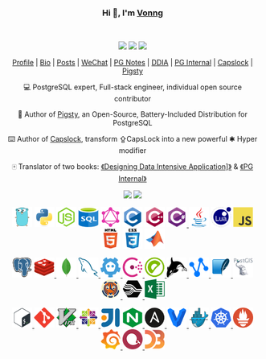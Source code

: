 <div align="center">
  <h3>Hi 👋, I'm <a href="https://vonng.com/en/">Vonng</a></h3>
  <br>
  <p align="center">
    <img src="https://img.shields.io/github/stars/Vonng">    
    <img src="https://img.shields.io/github/followers/Vonng"/>
    <img src="https://badges.pufler.dev/visits/Vonng/Vonng"/>
  </p>
  <p align="center">
     <a href="https://vonng.com/en/"><span>Profile</span></a> |
     <a href="https://vonng.com/cn/"><span>Bio</span></a> | 
     <a href="https://vonng.com/cn/posts/"><span>Posts</span></a> |
     <a href="img/addvon.jpeg"><span>WeChat</span></a> |
     <a href="https://pg.vonng.com"><span>PG Notes</span></a> | 
     <a href="https://ddia.vonng.com"><span>DDIA</span></a> |
     <a href="https://pg-internal.vonng.com"><span>PG Internal</span></a> |
     <a href="http://capslock.vonng.com"><span>Capslock</span></a> |
     <a href="https://pigsty.cc"><span>Pigsty</span></a> 
  </p>
  <p>💻 PostgreSQL expert, Full-stack engineer, individual open source contributor</p>
  <p>🐘 Author of <a href="https://pigsty.cc">Pigsty</a>, an Open-Source, Battery-Included Distribution for PostgreSQL</p>
  <p>⌨️ Author of <a href="http://capslock.vonng.com">Capslock</a>, transform ⇪CapsLock into a new powerful ✱ Hyper modifier</p>
  <p>🀄️ Translator of two books: <a href="https://ddia.vonng.com">《Designing Data Intensive Application]》</a> & <a href="https://pg-internal.vonng.com">《PG Internal》</a></p>
  <p>
    <img src="https://github-readme-stats.vercel.app/api?username=Vonng&count_private=true&theme=dark&show_icons=true" height="165" />
    <img src="https://github-readme-stats.vercel.app/api/top-langs/?username=Vonng&theme=dark&show_icons=true" height="165" />
  </p>
  <p align="center">
    <a href="https://golang.org" target="_blank"><img src="img/go.svg" alt="go" width="40" height="40"/></a>
    <a href="https://www.python.org" target="_blank"><img src="img/python.svg" alt="python" width="40" height="40"/></a>
    <a href="https://nodejs.org" target="_blank"><img src="img/nodejs.svg" alt="nodejs" width="40" height="40"/></a>
    <a href="https://www.w3schools.com/sql/sql_intro.asp" target="_blank"><img src="img/sql.svg" alt="sql" width="40" height="40"/></a>
    <a href="https://graphql.org/" target="_blank"><img src="img/graphql.svg" alt="graphql" width="40" height="40"/></a>
    <a href="https://www.cprogramming.com/" target="_blank"><img src="img/c.svg" alt="c" width="40" height="40"/></a>
    <a href="https://isocpp.org/" target="_blank"><img src="img/cpp.svg" alt="cpp" width="40" height="40"/></a>
    <a href="https://docs.microsoft.com/en-us/dotnet/csharp/" target="_blank"><img src="img/csharp.svg" alt="csharp" width="40" height="40"/> </a>    
    <a href="https://www.java.com" target="_blank"><img src="img/java.svg" alt="java" width="40" height="40"/></a>
    <a href="https://www.lua.org/" target="_blank"><img src="img/lua.svg" alt="lua" width="40" height="40"/></a>    
    <a href="https://developer.mozilla.org/en-US/docs/Web/JavaScript" target="_blank"><img src="img/javascript.svg" alt="javascript" width="40" height="40"/></a>
    <a href="https://www.w3.org/html/" target="_blank"><img src="img/html5.svg" alt="html5" width="40" height="40"/></a>
    <a href="https://www.w3schools.com/css/" target="_blank"><img src="img/css3.svg" alt="css3" width="40" height="40"/></a>    
    <a href="https://www.mathworks.com/products/matlab.html" target="_blank"><img src="img/matlab.svg" alt="matlab" width="40" height="40"/> </a>
  </p>
  <p align="center"> 
    <a href="https://www.postgresql.org/" target="_blank"><img src="img/postgresql.svg" alt="postgresql" width="40" height="40"/></a>
    <a href="https://redis.io/" target="_blank"><img src="img/redis.svg" alt="redis" width="40" height="40"/> </a>
    <a href="https://www.mongodb.com/" target="_blank"><img src="img/mongodb.svg" alt="mongodb" width="40" height="40"/> </a>
    <a href="https://www.mysql.com/" target="_blank"><img src="img/mysql.svg" alt="mysql" width="40" height="40"/> </a>
    <a href="https://etcd.io/" target="_blank"><img src="img/etcd.svg" alt="etcd" width="40" height="40"/> </a>
    <a href="https://www.consul.io/" target="_blank"><img src="img/consul.svg" alt="consul" width="40" height="40"/> </a>
    <a href="https://greenplum.org/" target="_blank"><img src="img/greenplum.svg" alt="greenplum" width="40" height="40"/> </a>
    <a href="https://hbase.apache.org/" target="_blank"><img src="img/hbase.svg" alt="hbase" width="40" height="40"/> </a>
    <a href="https://www.alibabacloud.com/zh/product/maxcompute" target="_blank"><img src="img/maxcompute.png" alt="maxcompute" width="40" height="40"/> </a>
    <a href="https://www.sqlite.org/index.html" target="_blank"><img src="img/sqlite.svg" alt="sqlite" width="40" height="40"/> </a>
    <a href="https://postgis.net/" target="_blank"><img src="img/postgis.png" alt="postgis" width="40" height="40"/></a>
    <a href="https://www.timescale.com/" target="_blank"><img src="img/timescale.png" alt="timescale" width="40" height="40"/> </a>
    <a href="http://docs.pipelinedb.com/" target="_blank"><img src="img/pipeline.png" alt="pipeline" width="40" height="40"/> </a>
    <a href="https://www.microsoft.com/" target="_blank"><img src="img/excel.svg" alt="excel" width="40" height="40"/> </a>
  </p>
  <p align="center">
    <a href="https://www.gnu.org/software/bash/" target="_blank"><img src="img/bash.svg" alt="bash" width="40" height="40"/> </a>    
    <a href="https://git-scm.com/" target="_blank"><img src="img/git.svg" alt="git" width="40" height="40"/></a>    
    <a href="https://www.vim.org/" target="_blank"><img src="img/vim.svg" alt="vim" width="40" height="40"/> </a>
    <a href="https://www.linux.org/" target="_blank"><img src="img/centos.svg" alt="linux" width="40" height="40"/> </a>
    <a href="https://www.jetbrains.com/idea/" target="_blank"><img src="img/intellij.svg" alt="intellij" width="40" height="40"/></a>
    <a href="https://www.nginx.com" target="_blank"><img src="img/nginx.svg" alt="nginx" width="40" height="40"/> </a>
    <a href="https://www.ansible.com/" target="_blank"><img src="img/ansible.svg" alt="ansible" width="40" height="40"/> </a>
    <a href="https://www.vagrantup.com/" target="_blank"><img src="img/vagrant.svg" alt="vagrant" width="40" height="40"/> </a>
    <a href="https://www.docker.com/" target="_blank"><img src="img/docker.svg" alt="docker" width="40" height="40"/> </a>
    <a href="https://kubernetes.io" target="_blank"><img src="img/kubernetes.svg" alt="kubernetes" width="40" height="40"/> </a>
    <a href="https://prometheus.io" target="_blank"><img src="img/prometheus.svg" alt="prometheus" width="40" height="40"/> </a>
    <a href="https://grafana.com/" target="_blank"><img src="img/grafana.svg" alt="grafana" width="40" height="40"/> </a>
    <a href="https://echarts.apache.org/" target="_blank"><img src="img/echarts.png" alt="echarts" width="40" height="40"/> </a>
    <a href="https://d3js.org/" target="_blank"><img src="img/d3js.svg" alt="d3js" width="40" height="40"/> </a>
  </p>
</div>
